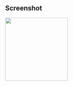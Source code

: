 
## Screenshot
<img src="https://user-images.githubusercontent.com/14147462/101395773-76f9ae80-38db-11eb-95f5-c4de8c950be5.png" width="200">
